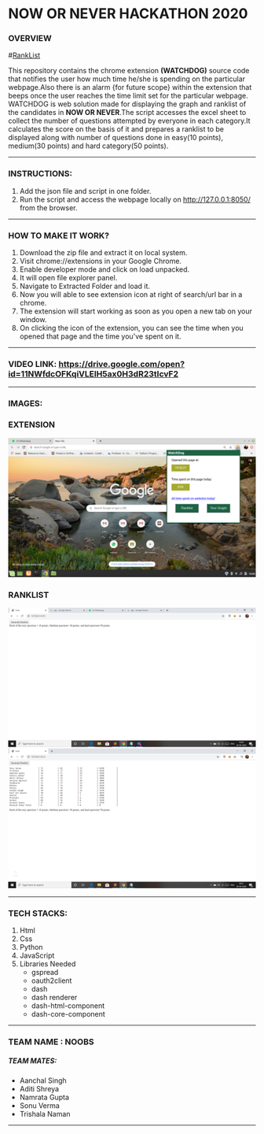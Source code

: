 # NOW OR NEVER HACKATHON 2020

### OVERVIEW
#[RankList](https://nowornever-2k21.herokuapp.com)

This repository contains the chrome extension <strong>(WATCHDOG)</strong> source code that notifies the user how much time he/she is spending on the particular webpage.Also there is an alarm {for future scope} within the extension that beeps once the user reaches the time limit set for the particular webpage.
WATCHDOG is web solution made for displaying the graph and ranklist of the candidates in <strong>NOW OR NEVER</strong>.The script accesses the excel sheet to collect the number of questions attempted by everyone in each category.It calculates the score on the basis of it and prepares a ranklist to be displayed along with number of questions done in easy(10 points), medium(30 points) and hard category(50 points).
*** 
### INSTRUCTIONS:
1. Add the json file and script in one folder. 
2. Run the script and access the webpage locally on  http://127.0.0.1:8050/ from the browser.
***
### HOW TO MAKE IT WORK?
1) Download the zip file and extract it on local system.
2) Visit chrome://extensions in your Google Chrome.
3) Enable developer mode and click on load unpacked.
4) It will open file explorer panel.
5) Navigate to Extracted Folder and load it.
6) Now you will able to see extension icon at right of search/url bar in a chrome.
7) The extension will start working as soon as you open a new tab on your window.
8) On clicking the icon of the extension, you can see the time when you opened that page and the time you've spent on it.
***
### VIDEO LINK: https://drive.google.com/open?id=11NWfdcOFKqiVLElH5ax0H3dR23tIcvF2
***
### IMAGES:
### EXTENSION
![](images/extension.png)
### RANKLIST
![](images/Webpage(1).png)
![](images/Webpage(2).png)
***
### TECH STACKS:
1. Html
2. Css
3. Python
4. JavaScript
5. Libraries Needed
     * gspread 
     * oauth2client
     * dash
     * dash renderer
     * dash-html-component
     * dash-core-component
***
### TEAM NAME : NOOBS
##### TEAM MATES:
* Aanchal Singh
* Aditi Shreya
* Namrata Gupta
* Sonu Verma
* Trishala Naman
***



